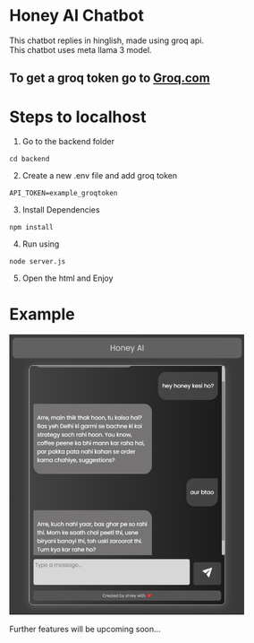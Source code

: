 # Honey AI Chatbot

This chatbot replies in hinglish, made using groq api. <br>
This chatbot uses meta llama 3  model.

## To get a groq token go to [Groq.com](https://console.groq.com/keys)

# Steps to localhost
1. Go to the backend folder
```
cd backend
```
2. Create a new .env file and add groq token
```
API_TOKEN=example_groqtoken
```
3. Install Dependencies
```
npm install
```
4. Run using
```
node server.js
```
5. Open the html and Enjoy
# Example
<img src="https://github.com/ShreyJaiswal1/aichatbot/blob/main/src/public/assets/image.png?raw=true" height="500px" width="420px"><br>

Further features will be upcoming soon...
